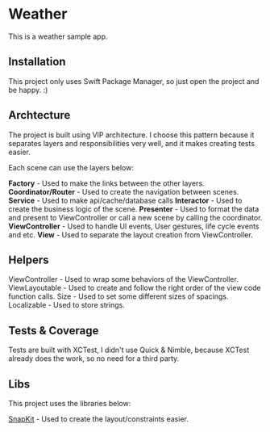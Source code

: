 # Weather

This is a weather sample app.

## Installation

This project only uses Swift Package Manager, so just open the project and be happy. :)

## Archtecture

The project is built using VIP architecture. I choose this pattern because it separates layers and responsibilities very well, and it makes creating tests easier.

Each scene can use the layers below:

**Factory** - Used to make the links between the other layers.
**Coordinator/Router** - Used to create the navigation between scenes.
**Service** - Used to make api/cache/database calls
**Interactor** - Used to create the business logic of the scene.
**Presenter** - Used to format the data and present to ViewController or call a new scene by calling the coordinator.
**ViewController** - Used to handle UI events, User gestures, life cycle events and etc.
**View** - Used to separate the layout creation from ViewController.

## Helpers

ViewController - Used to wrap some behaviors of the ViewController.
ViewLayoutable - Used to create and follow the right order of the view code function calls.
Size - Used to set some different sizes of spacings.
Localizable - Used to store strings.

## Tests & Coverage

Tests are built with XCTest, I didn't use Quick & Nimble, because XCTest already does the work, so no need for a third party.

## Libs

This project uses the libraries below:

[SnapKit](https://github.com/SnapKit/SnapKit) - Used to create the layout/constraints easier.

